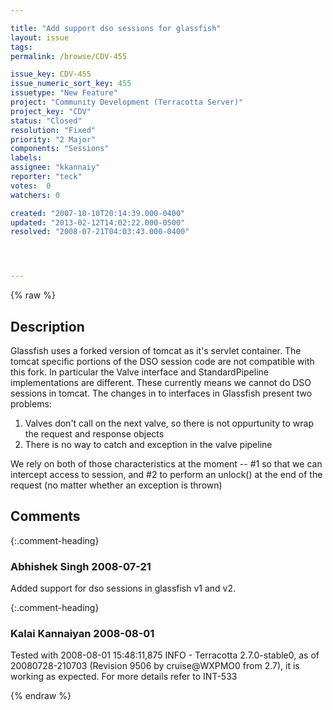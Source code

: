 ```yaml
---

title: "Add support dso sessions for glassfish"
layout: issue
tags: 
permalink: /browse/CDV-455

issue_key: CDV-455
issue_numeric_sort_key: 455
issuetype: "New Feature"
project: "Community Development (Terracotta Server)"
project_key: "CDV"
status: "Closed"
resolution: "Fixed"
priority: "2 Major"
components: "Sessions"
labels: 
assignee: "kkannaiy"
reporter: "teck"
votes:  0
watchers: 0

created: "2007-10-10T20:14:39.000-0400"
updated: "2013-02-12T14:02:22.000-0500"
resolved: "2008-07-21T04:03:43.000-0400"




---
```


{% raw %}

## Description

<div markdown="1" class="description">

Glassfish uses a forked version of tomcat as it's servlet container. The tomcat specific portions of the DSO session code are not compatible with this fork. In particular the Valve interface and StandardPipeline implementations are different. These currently means we cannot do DSO sessions in tomcat. The changes in to interfaces in Glassfish present two problems:

1) Valves don't call on the next valve, so there is not oppurtunity to wrap the request and response objects
2) There is no way to catch and exception in the valve pipeline

We rely on both of those characteristics at the moment -- #1 so that we can intercept access to session, and #2 to perform an unlock() at the end of the request (no matter whether an exception is thrown) 

</div>

## Comments


{:.comment-heading}
### **Abhishek Singh** <span class="date">2008-07-21</span>

<div markdown="1" class="comment">

Added support for dso sessions in glassfish v1 and v2.

</div>


{:.comment-heading}
### **Kalai Kannaiyan** <span class="date">2008-08-01</span>

<div markdown="1" class="comment">

Tested with 2008-08-01 15:48:11,875 INFO - Terracotta 2.7.0-stable0, as of 20080728-210703 (Revision 9506 by cruise@WXPMO0 from 2.7), it is working as expected. For more details refer to INT-533


</div>



{% endraw %}

